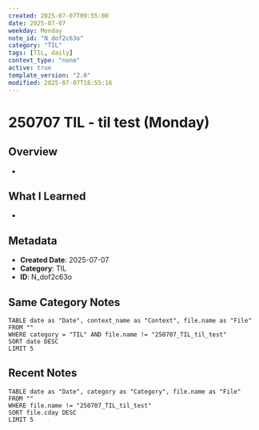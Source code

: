 ```yaml
---
created: 2025-07-07T09:55:00
date: 2025-07-07
weekday: Monday
note_id: "N_dof2c63o"
category: "TIL"
tags: [TIL, daily]
context_type: "none"
active: true
template_version: "2.0"
modified: 2025-07-07T18:55:16
---
```

# 250707 TIL - til test (Monday)
## Overview
-
## What I Learned
- 
## Metadata
- **Created Date**: 2025-07-07
- **Category**: TIL
- **ID**: N_dof2c63o
## Same Category Notes
```dataview
TABLE date as "Date", context_name as "Context", file.name as "File"
FROM ""
WHERE category = "TIL" AND file.name != "250707_TIL_til_test"
SORT date DESC
LIMIT 5
```
## Recent Notes
```dataview
TABLE date as "Date", category as "Category", file.name as "File"
FROM ""
WHERE file.name != "250707_TIL_til_test"
SORT file.cday DESC
LIMIT 5
```